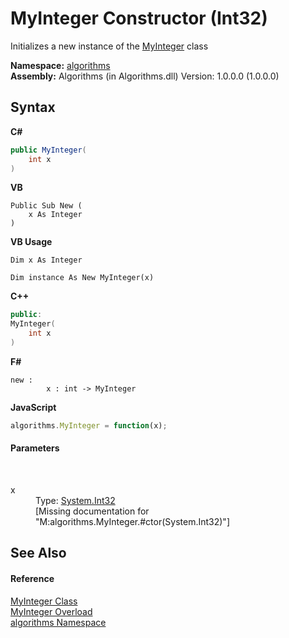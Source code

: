 # MyInteger Constructor (Int32)
 

Initializes a new instance of the <a href="b18f54b2-0848-5235-8447-fbc0cccfd75e">MyInteger</a> class

**Namespace:**&nbsp;<a href="82f88b43-fdc9-bc99-9558-75fce96d448f">algorithms</a><br />**Assembly:**&nbsp;Algorithms (in Algorithms.dll) Version: 1.0.0.0 (1.0.0.0)

## Syntax

**C#**<br />
``` C#
public MyInteger(
	int x
)
```

**VB**<br />
``` VB
Public Sub New ( 
	x As Integer
)
```

**VB Usage**<br />
``` VB Usage
Dim x As Integer

Dim instance As New MyInteger(x)
```

**C++**<br />
``` C++
public:
MyInteger(
	int x
)
```

**F#**<br />
``` F#
new : 
        x : int -> MyInteger
```

**JavaScript**<br />
``` JavaScript
algorithms.MyInteger = function(x);
```


#### Parameters
&nbsp;<dl><dt>x</dt><dd>Type: <a href="http://msdn2.microsoft.com/en-us/library/td2s409d" target="_blank">System.Int32</a><br />\[Missing <param name="x"/> documentation for "M:algorithms.MyInteger.#ctor(System.Int32)"\]</dd></dl>

## See Also


#### Reference
<a href="b18f54b2-0848-5235-8447-fbc0cccfd75e">MyInteger Class</a><br /><a href="cf6f10ac-f9af-0a08-878c-6455621b9dcf">MyInteger Overload</a><br /><a href="82f88b43-fdc9-bc99-9558-75fce96d448f">algorithms Namespace</a><br />